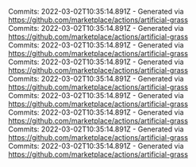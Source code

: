 Commits: 2022-03-02T10:35:14.891Z - Generated via https://github.com/marketplace/actions/artificial-grass
<br>
Commits: 2022-03-02T10:35:14.891Z - Generated via https://github.com/marketplace/actions/artificial-grass
<br>
Commits: 2022-03-02T10:35:14.891Z - Generated via https://github.com/marketplace/actions/artificial-grass
<br>
Commits: 2022-03-02T10:35:14.891Z - Generated via https://github.com/marketplace/actions/artificial-grass
<br>
Commits: 2022-03-02T10:35:14.891Z - Generated via https://github.com/marketplace/actions/artificial-grass
<br>
Commits: 2022-03-02T10:35:14.891Z - Generated via https://github.com/marketplace/actions/artificial-grass
<br>
Commits: 2022-03-02T10:35:14.891Z - Generated via https://github.com/marketplace/actions/artificial-grass
<br>
Commits: 2022-03-02T10:35:14.891Z - Generated via https://github.com/marketplace/actions/artificial-grass
<br>
Commits: 2022-03-02T10:35:14.891Z - Generated via https://github.com/marketplace/actions/artificial-grass
<br>
